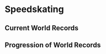 # Speedskating

<!-- %%% style:  ~/nav_bar       -->
<!-- %%% script: ~/nav_bar       -->
<!-- %%% script: ~/../Flags      -->
<!-- %%% script: ~/../Flags_Data -->
<!-- %%% script: ~/../Venue      -->
<!-- %%% script: ~/../Athlete    -->
<!-- %%% script: ~/events        -->
<!-- %%% script: ~/progression   -->
<!-- %%% script: ~/skaters       -->
<!-- %%% script: ~/countries     -->
<!-- %%% script: ~/rinks         -->

## Current World Records

<div id = "current"></div>

## Progression of World Records

<div id = "navigation"></div>

